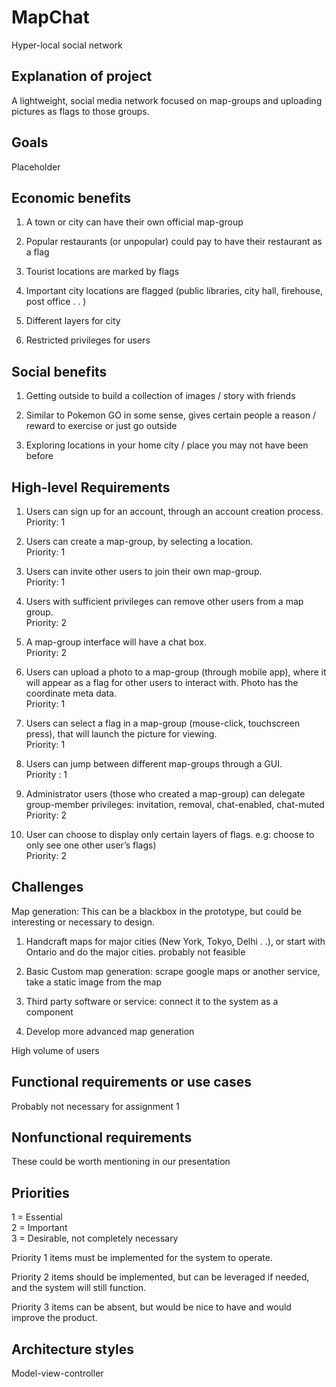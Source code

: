 # MapChat
Hyper-local social network

## Explanation of project

A lightweight, social media network focused on map-groups and uploading pictures as flags to those groups. 

## Goals

Placeholder

## Economic benefits

1. A town or city can have their own official map-group

2. Popular restaurants (or unpopular) could pay to have their restaurant as a flag

3. Tourist locations are marked by flags

4. Important city locations are flagged (public libraries, city hall, firehouse, post office . . )

5. Different layers for city

6. Restricted privileges for users

## Social benefits

1. Getting outside to build a collection of images / story with friends

2. Similar to Pokemon GO in some sense, gives certain people a reason / reward to exercise or just go outside

3. Exploring locations in your home city / place you may not have been before

## High-level Requirements

1. Users can sign up for an account, through an account creation process.\
Priority: 1

2. Users can create a map-group, by selecting a location.\
Priority: 1

3. Users can invite other users to join their own map-group.\
Priority: 1

4. Users with sufficient privileges can remove other users from a map group.\
Priority: 2

5. A map-group interface will have a chat box.\
Priority: 2

6. Users can upload a photo to a map-group (through mobile app), where it will appear as a flag for other users to interact with. Photo has the coordinate meta data.\
Priority: 1

7. Users can select a flag in a map-group (mouse-click, touchscreen press), that will launch the picture for viewing.\
Priority: 1

8. Users can jump between different map-groups through a GUI.\
Priority : 1

9. Administrator users (those who created a map-group) can delegate group-member privileges: invitation, removal, chat-enabled, chat-muted\
Priority: 2

10. User can choose to display only certain layers of flags. e.g: choose to only see one other user’s flags)\
Priority: 2

## Challenges 

Map generation: This can be a blackbox in the prototype, but could be interesting or necessary to design.

1. Handcraft maps for major cities (New York, Tokyo, Delhi . .), or start with Ontario and do the major cities. probably not feasible

2. Basic Custom map generation: scrape google maps or another service, take a static image from the map

3. Third party software or service: connect it to the system as a component

4. Develop more advanced map generation

High volume of users

## Functional requirements or use cases

Probably not necessary for assignment 1

## Nonfunctional requirements

These could be worth mentioning in our presentation

## Priorities

1 = Essential\
2 = Important\
3 = Desirable, not completely necessary

Priority 1 items must be implemented for the system to operate.

Priority 2 items should be implemented, but can be leveraged if needed, and the system will still function.

Priority 3 items can be absent, but would be nice to have and would improve the product.

## Architecture styles

Model-view-controller





